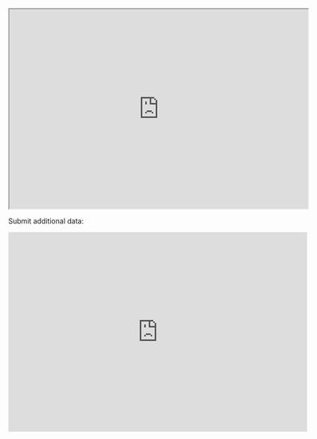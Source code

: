 
<iframe src="https://www.google.com/maps/d/embed?mid=1W-G-aVD14qwgxdxPkUF--Z7mUPA" width="600px" height="400px"></iframe>

Submit additional data:

<iframe src="https://docs.google.com/forms/d/e/1FAIpQLSebRpR0vHe5MgHRq_lGcrIFvng5-MNaRtkCtF7Sf7QfhMx9rg/viewform?embedded=true" frameborder="0" marginheight="0" marginwidth="0" width="600px" height="400px">Loading...</iframe>
